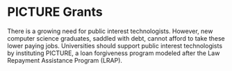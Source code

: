 # PICTURE Grants

There is a growing need for public interest technologists. However, new computer science graduates, saddled with debt, cannot afford to take these lower paying jobs. Universities should support public interest technologists by instituting PICTURE, a loan forgiveness program modeled after the Law Repayment Assistance Program (LRAP).
